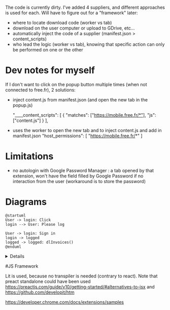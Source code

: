 The code is currently dirty.
I've added 4 suppliers, and different approaches is used for each.
Will have to figure out for a "framework" later:
- where to locate download code (worker vs tab)
- download on the user computer or upload to GDrive, etc...
- automatically inject the code of a supplier (manifest.json > content_scripts)
- who lead the logic (worker vs tab), knowing that specific action can only be performed on one or the other

# Dev notes for myself
If I don't want to click on the popup button multiple times (when not connected to free.fr), 2 solutions:

- inject content.js from manifest.json (and open the new tab in the popup.js)

  "____content_scripts": [
  {
  "matches": ["https://mobile.free.fr/*"],
  "js": ["content.js"]
  }
  ],

- uses the worker to open the new tab and to inject content.js and add in manifest.json
  "host_permissions": [
  "https://mobile.free.fr/*"
  ]

# Limitations

- no autologin with Google Password Manager : a tab opened by that extension, won't have the field filled by Google Password if no interaction from the user (workaround is to store the password)
# Diagrams

```plantuml
@startuml
User -> login: Click
login --> User: Please log

User -> login: Sign in
login -> logged
logged -> logged: dlInvoices()
@enduml
```

<details>

```
@startuml firstDiagram

Alice -> Bob: Hello
Bob -> Alice: Hi!
		
@enduml
```

</details>

#JS Framework

Lit is used, because no transpiler is needed (contrary to react).
Note that preact standalone could have been used https://preactjs.com/guide/v10/getting-started/#alternatives-to-jsx and https://github.com/developit/htm


https://developer.chrome.com/docs/extensions/samples
